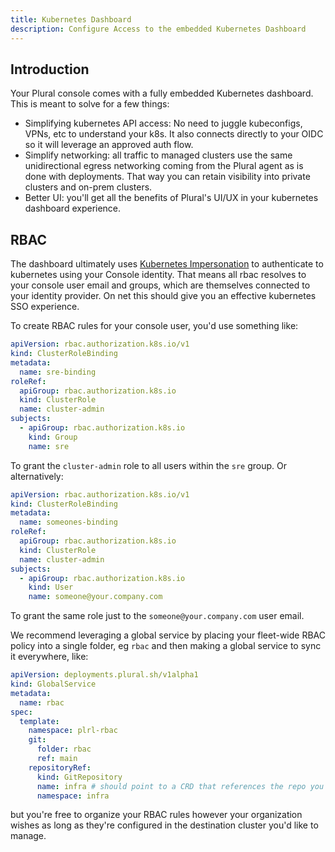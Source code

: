 ```yaml
---
title: Kubernetes Dashboard
description: Configure Access to the embedded Kubernetes Dashboard
---
```


## Introduction

Your Plural console comes with a fully embedded Kubernetes dashboard.  This is meant to solve for a few things:

* Simplifying kubernetes API access:  No need to juggle kubeconfigs, VPNs, etc to understand your k8s.  It also connects directly to your OIDC so it will leverage an approved auth flow.
* Simplify networking: all traffic to managed clusters use the same unidirectional egress networking coming from the Plural agent as is done with deployments.  That way you can retain visibility into private clusters and on-prem clusters.
* Better UI: you'll get all the benefits of Plural's UI/UX in your kubernetes dashboard experience.

## RBAC

The dashboard ultimately uses [Kubernetes Impersonation](https://kubernetes.io/docs/reference/access-authn-authz/authentication/#user-impersonation) to authenticate to kubernetes using your Console identity.  That means all rbac resolves to your console user email and groups, which are themselves connected to your identity provider.  On net this should give you an effective kubernetes SSO experience.

To create RBAC rules for your console user, you'd use something like:

```yaml
apiVersion: rbac.authorization.k8s.io/v1
kind: ClusterRoleBinding
metadata:
  name: sre-binding
roleRef:
  apiGroup: rbac.authorization.k8s.io
  kind: ClusterRole
  name: cluster-admin
subjects:
  - apiGroup: rbac.authorization.k8s.io
    kind: Group
    name: sre
```

To grant the `cluster-admin` role to all users within the `sre` group.  Or alternatively:

```yaml
apiVersion: rbac.authorization.k8s.io/v1
kind: ClusterRoleBinding
metadata:
  name: someones-binding
roleRef:
  apiGroup: rbac.authorization.k8s.io
  kind: ClusterRole
  name: cluster-admin
subjects:
  - apiGroup: rbac.authorization.k8s.io
    kind: User
    name: someone@your.company.com
```

To grant the same role just to the `someone@your.company.com` user email.

We recommend leveraging a global service by placing your fleet-wide RBAC policy into a single folder, eg `rbac` and then making a global service to sync it everywhere, like:

```yaml
apiVersion: deployments.plural.sh/v1alpha1
kind: GlobalService
metadata:
  name: rbac
spec:
  template:
    namespace: plrl-rbac
    git:
      folder: rbac
      ref: main
    repositoryRef:
      kind: GitRepository
      name: infra # should point to a CRD that references the repo you're working in
      namespace: infra
```

but you're free to organize your RBAC rules however your organization wishes as long as they're configured in the destination cluster you'd like to manage.